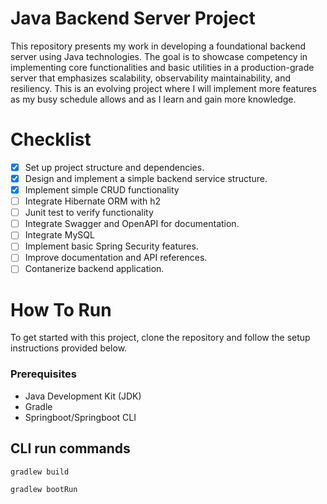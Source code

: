 # Java Backend Server Project

This repository presents my work in developing a foundational backend server using Java technologies. The goal is to showcase competency in implementing core functionalities and basic utilities in a production-grade server that emphasizes scalability, observability maintainability, and resiliency. This is an evolving project where I will implement more features as my busy schedule allows and as I learn and gain more knowledge.

# Checklist

- [x] Set up project structure and dependencies.
- [x] Design and implement a simple backend service structure. 
- [x] Implement simple CRUD functionality
- [ ] Integrate Hibernate ORM with h2
- [ ] Junit test to verify functionality
- [ ] Integrate Swagger and OpenAPI for documentation.
- [ ] Integrate MySQL
- [ ] Implement basic Spring Security features.
- [ ] Improve documentation and API references.
- [ ] Contanerize backend application.

# How To Run

To get started with this project, clone the repository and follow the setup instructions provided below.

### Prerequisites

- Java Development Kit (JDK)
- Gradle
- Springboot/Springboot CLI

## CLI run commands
```sh
gradlew build
```
```sh
gradlew bootRun
```
